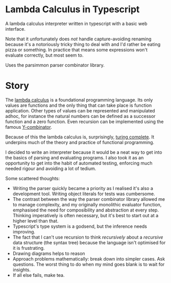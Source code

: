 # Lambda Calculus in Typescript
A lambda calculus interpreter written in typescript with a basic web interface.

Note that it unfortunately does _not_ handle capture-avoiding renaming because
it's a notoriously tricky thing to deal with and I'd rather be eating pizza or something.
In practice that means some expressions won't evaluate correctly, but most seem to.

Uses the parsimmon parser combinator library.

# Story
The [lambda calculus](https://www.inf.fu-berlin.de/lehre/WS03/alpi/lambda.pdf)
is a foundational programming language. Its only values are functions
and the only thing that can take place is function application. Other types of
values can be represented and manipulated adhoc, for instance the natural
numbers can be defined as a successor function and a zero function. Even
recursion can be implemented using the famous [Y-combinator](https://mvanier.livejournal.com/2897.html).

Because of this the lambda calculus is, surprisingly,
[turing complete](https://simple.wikipedia.org/wiki/Turing_complete).
It underpins much of the theory and practice of functional programming.

I decided to write an interpreter because it would be a neat way to get into the basics
of parsing and evaluating programs. I also took it as an opportunity to get into
the habit of automated testing, enforcing much needed rigour and avoiding a lot of
tedium.

Some scattered thoughts:

- Writing the parser quickly became a priority as I realised it's also a development
tool. Writing object literals for tests was cumbersome.
- The contrast between the way the parser combinator library allowed me to manage
complexity, and my originally monolithic evaluator function, emphasised
the need for composibility and abstraction at every step. Thinking imperatively is
often necessary, but it's best to start out at a higher level than that.
- Typescript's type system is a godsend, but the inference needs improving.
- The fact that I can't use recursion to think _recursively_ about a _recursive_ data
structure (the syntax tree) because the language isn't optimised for it is frustrating.
- Drawing diagrams helps to reason
- Approach problems mathematically: break down into simpler cases. Ask questions.
The worst thing to do when my mind goes blank is to wait for insights.
- If all else fails, make tea.
